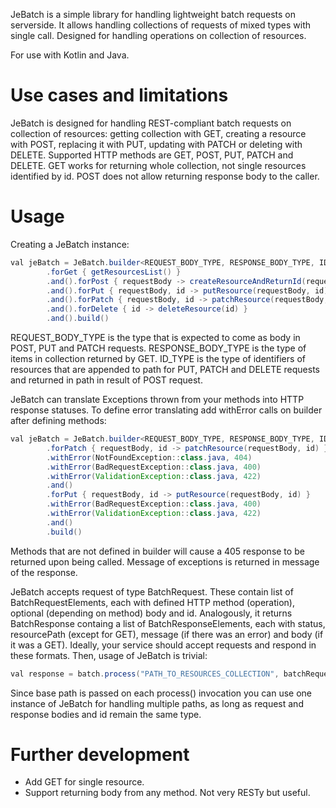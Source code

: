 JeBatch is a simple library for handling lightweight batch requests on serverside.
It allows handling collections of requests of mixed types with single call.
Designed for handling operations on collection of resources.

For use with Kotlin and Java.


# Use cases and limitations
JeBatch is designed for handling REST-compliant batch requests on collection of resources: getting collection with GET, creating a resource with POST, replacing it with PUT, updating with PATCH or deleting with DELETE.
Supported HTTP methods are GET, POST, PUT, PATCH and DELETE.
GET works for returning whole collection, not single resources identified by id.
POST does not allow returning response body to the caller.

# Usage
Creating a JeBatch instance:
```java
val jeBatch = JeBatch.builder<REQUEST_BODY_TYPE, RESPONSE_BODY_TYPE, ID_TYPE>()
        .forGet { getResourcesList() }
        .and().forPost { requestBody -> createResourceAndReturnId(requestBody) }
        .and().forPut { requestBody, id -> putResource(requestBody, id) }
        .and().forPatch { requestBody, id -> patchResource(requestBody, id) }
        .and().forDelete { id -> deleteResource(id) }
        .and().build()
```
REQUEST_BODY_TYPE is the type that is expected to come as body in POST, PUT and PATCH requests. 
RESPONSE_BODY_TYPE is the type of items in collection returned by GET.
ID_TYPE is the type of identifiers of resources that are appended to path for PUT, PATCH and DELETE requests and returned in path in result of POST request.

JeBatch can translate Exceptions thrown from your methods into HTTP response statuses. To define error translating add withError calls on builder after defining methods:
```java
val jeBatch = JeBatch.builder<REQUEST_BODY_TYPE, RESPONSE_BODY_TYPE, ID_TYPE>()
        .forPatch { requestBody, id -> patchResource(requestBody, id) }
        .withError(NotFoundException::class.java, 404)
        .withError(BadRequestException::class.java, 400)
        .withError(ValidationException::class.java, 422)
        .and()
        .forPut { requestBody, id -> putResource(requestBody, id) }
        .withError(BadRequestException::class.java, 400)
        .withError(ValidationException::class.java, 422)
        .and()
        .build()
```

Methods that are not defined in builder will cause a 405 response to be returned upon being called. Message of exceptions is returned in message of the response.

JeBatch accepts request of type BatchRequest. These contain list of BatchRequestElements, each with defined HTTP method (operation), optional (depending on method) body and id.
Analogously, it returns BatchResponse containg a list of BatchResponseElements, each with status, resourcePath (except for GET), message (if there was an error) and body (if it was a GET).
Ideally, your service should accept requests and respond in these formats. Then, usage of JeBatch is trivial:
```java
val response = batch.process("PATH_TO_RESOURCES_COLLECTION", batchRequest)
```
Since base path is passed on each process() invocation you can use one instance of JeBatch for handling multiple paths, as long as request and response bodies and id remain the same type.

# Further development
* Add GET for single resource.
* Support returning body from any method. Not very RESTy but useful.
